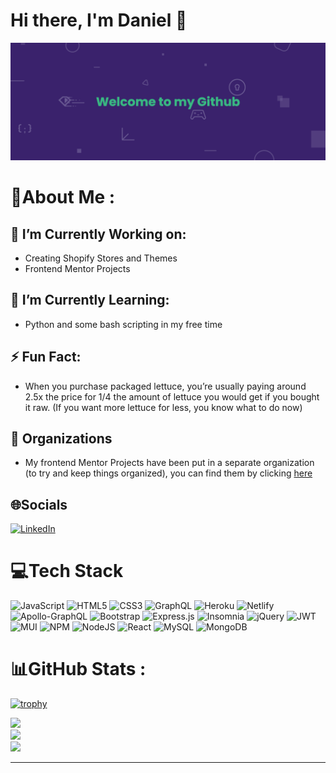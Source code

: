 # Hi there, I'm Daniel 👋

![I am a Full Stack Developer](./assets/banner.png)

# 💫About Me :

## 🔭 I’m Currently Working on:

- Creating Shopify Stores and Themes
- Frontend Mentor Projects

## 🌱 I’m Currently Learning:

- Python and some bash scripting in my free time

## ⚡️ Fun Fact:

- When you purchase packaged lettuce, you’re usually paying around 2.5x the price for 1/4
  the amount of lettuce you would get if you bought it raw. (If you want more lettuce for less,
  you know what to do now)
  
## 🏬 Organizations 

- My frontend Mentor Projects have been put in a separate organization (to try and keep things organized), you can find them by clicking [here](https://github.com/Frontend-Mentor-Projects-Daniel)

## 🌐Socials

[![LinkedIn](https://img.shields.io/badge/LinkedIn-%230077B5.svg?logo=linkedin&logoColor=white)](https://linkedin.com/in/www.linkedin.com/in/daniel-arzanipour)

# 💻Tech Stack

![JavaScript](https://img.shields.io/badge/javascript-%23323330.svg?style=for-the-badge&logo=javascript&logoColor=%23F7DF1E) ![HTML5](https://img.shields.io/badge/html5-%23E34F26.svg?style=for-the-badge&logo=html5&logoColor=white) ![CSS3](https://img.shields.io/badge/css3-%231572B6.svg?style=for-the-badge&logo=css3&logoColor=white) ![GraphQL](https://img.shields.io/badge/-GraphQL-E10098?style=for-the-badge&logo=graphql&logoColor=white) ![Heroku](https://img.shields.io/badge/heroku-%23430098.svg?style=for-the-badge&logo=heroku&logoColor=white) ![Netlify](https://img.shields.io/badge/netlify-%23000000.svg?style=for-the-badge&logo=netlify&logoColor=#00C7B7) ![Apollo-GraphQL](https://img.shields.io/badge/-ApolloGraphQL-311C87?style=for-the-badge&logo=apollo-graphql) ![Bootstrap](https://img.shields.io/badge/bootstrap-%23563D7C.svg?style=for-the-badge&logo=bootstrap&logoColor=white) ![Express.js](https://img.shields.io/badge/express.js-%23404d59.svg?style=for-the-badge&logo=express&logoColor=%2361DAFB) ![Insomnia](https://img.shields.io/badge/Insomnia-black?style=for-the-badge&logo=insomnia&logoColor=5849BE) ![jQuery](https://img.shields.io/badge/jquery-%230769AD.svg?style=for-the-badge&logo=jquery&logoColor=white) ![JWT](https://img.shields.io/badge/JWT-black?style=for-the-badge&logo=JSON%20web%20tokens) ![MUI](https://img.shields.io/badge/MUI-%230081CB.svg?style=for-the-badge&logo=material-ui&logoColor=white) ![NPM](https://img.shields.io/badge/NPM-%23000000.svg?style=for-the-badge&logo=npm&logoColor=white) ![NodeJS](https://img.shields.io/badge/node.js-6DA55F?style=for-the-badge&logo=node.js&logoColor=white) ![React](https://img.shields.io/badge/react-%2320232a.svg?style=for-the-badge&logo=react&logoColor=%2361DAFB) ![MySQL](https://img.shields.io/badge/mysql-%2300f.svg?style=for-the-badge&logo=mysql&logoColor=white) ![MongoDB](https://img.shields.io/badge/MongoDB-%234ea94b.svg?style=for-the-badge&logo=mongodb&logoColor=white)

# 📊GitHub Stats :

[![trophy](https://github-profile-trophy.vercel.app/?username=danielarzani)](https://github.com/ryo-ma/github-profile-trophy)

![](https://github-readme-stats.vercel.app/api?username=DanielArzani&theme=highcontrast&hide_border=false&include_all_commits=false&count_private=true)<br/>
![](https://github-readme-streak-stats.herokuapp.com/?user=DanielArzani&theme=highcontrast&hide_border=false)<br/>
![](https://github-readme-stats.vercel.app/api/top-langs/?username=DanielArzani&theme=highcontrast&hide_border=false&include_all_commits=false&count_private=true&layout=compact)

---
